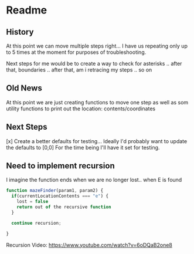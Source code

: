 # Readme

## History
At this point we can move multiple steps right... I have us repeating only up to 5 times
at the moment for purposes of troubleshooting.

Next steps for me would be to create a way to check for asterisks
.. after that, boundaries
.. after that, am i retracing my steps
.. so on

Old News
---------------------------------------------------------------------------------------
At this point we are just creating functions to move one step
as well as som utility functions to print out the location: contents/coordinates

## Next Steps

[x] Create a better defaults for testing...
Ideally I'd probably want to update the defaults to [0,0]
For the time being I'll have it set for testing.

## Need to implement recursion
I imagine the function ends when we are no longer lost.. when E is found

```js
function mazeFinder(param1, param2) {
  if(currentLocationContents === "e") {
    lost = false
    return out of the recursive function
  }

  continue recursion;

}
```

Recursion Video:
https://www.youtube.com/watch?v=6oDQaB2one8
